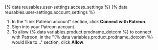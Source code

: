 {% data reusables.user-settings.access_settings %}
{% data reusables.user-settings.account_settings %}
1. In the "Link Patreon account" section, click **Connect with Patreon**.
1. Sign into your Patreon account.
1. To allow {% data variables.product.prodname_dotcom %} to connect with Patreon, in the "{% data variables.product.prodname_dotcom %} would like to..." section, click **Allow**.
